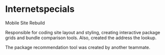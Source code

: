 # Internetspecials
Mobile Site Rebuild

Responsible for coding site layout and styling, creating interactive package grids and bundle comparison tools. Also, created the address the lookup. 

The package recommendation tool was created by another teammate.
